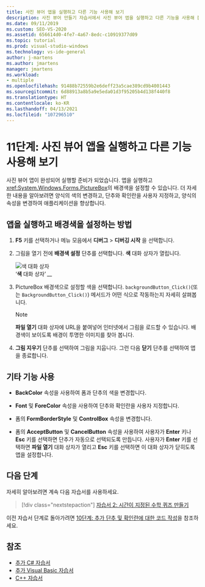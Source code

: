 ```yaml
---
title: 사진 뷰어 앱을 실행하고 다른 기능 사용해 보기
description: 사진 뷰어 만들기 자습서에서 사진 뷰어 앱을 실행하고 다른 기능을 사용해 봅니다.
ms.date: 09/11/2019
ms.custom: SEO-VS-2020
ms.assetid: 656614d0-4fe7-4a67-8edc-c10919377d09
ms.topic: tutorial
ms.prod: visual-studio-windows
ms.technology: vs-ide-general
author: j-martens
ms.author: jmartens
manager: jmartens
ms.workload:
- multiple
ms.openlocfilehash: 91488b72559b2e6deff23a5cae389cd9b4001443
ms.sourcegitcommit: 6d88913a8b5a9e5eda01d3f95205b4d138f440f8
ms.translationtype: HT
ms.contentlocale: ko-KR
ms.lasthandoff: 04/13/2021
ms.locfileid: "107296510"
---
```

# <a name="step-11-run-your-picture-viewer-app-and-try-other-features"></a>11단계: 사진 뷰어 앱을 실행하고 다른 기능 사용해 보기

사진 뷰어 앱이 완성되어 실행할 준비가 되었습니다. 앱을 실행하고 <xref:System.Windows.Forms.PictureBox>의 배경색을 설정할 수 있습니다. 더 자세한 내용을 알아보려면 양식의 색의 변경하고, 단추와 확인란을 사용자 지정하고, 양식의 속성을 변경하여 애플리케이션을 향상합니다.

## <a name="how-to-run-your-app-and-set-the-background-color"></a>앱을 실행하고 배경색을 설정하는 방법

1. **F5** 키를 선택하거나 메뉴 모음에서 **디버그** > **디버깅 시작** 을 선택합니다.

1. 그림을 열기 전에 **배경색 설정** 단추를 선택합니다. **색** 대화 상자가 열립니다.

     ![색 대화 상자](../ide/media/express_colordialog.png)<br/>‘**색** 대화 상자’
*__*

1. PictureBox 배경색으로 설정할 색을 선택합니다. `backgroundButton_Click()`(또는 `BackgroundButton_Click()`) 메서드가 어떤 식으로 작동하는지 자세히 살펴봅니다.

    > [!NOTE]
    > **파일 열기** 대화 상자에 URL을 붙여넣어 인터넷에서 그림을 로드할 수 있습니다. 배경색이 보이도록 배경이 투명한 이미지를 찾아 봅니다.

1. **그림 지우기** 단추를 선택하여 그림을 지웁니다. 그런 다음 **닫기** 단추를 선택하여 앱을 종료합니다.

## <a name="try-other-features"></a>기타 기능 사용

* **BackColor** 속성을 사용하여 폼과 단추의 색을 변경합니다.

* **Font** 및 **ForeColor** 속성을 사용하여 단추와 확인란을 사용자 지정합니다.

* 폼의 **FormBorderStyle** 및 **ControlBox** 속성을 변경합니다.

* 폼의 **AcceptButton** 및 **CancelButton** 속성을 사용하여 사용자가 **Enter** 키나 **Esc** 키를 선택하면 단추가 자동으로 선택되도록 만듭니다. 사용자가 **Enter** 키를 선택하면 **파일 열기** 대화 상자가 열리고 **Esc** 키를 선택하면 이 대화 상자가 닫히도록 앱을 설정합니다.

## <a name="next-steps"></a>다음 단계

자세히 알아보려면 계속 다음 자습서를 사용하세요.

> [!div class="nextstepaction"]
> [자습서 2: 시간이 지정된 수학 퀴즈 만들기](../ide/tutorial-2-create-a-timed-math-quiz.md)

이전 자습서 단계로 돌아가려면 [10단계: 추가 단추 및 확인란에 대한 코드 작성](../ide/step-10-write-code-for-additional-buttons-and-a-check-box.md)을 참조하세요.

## <a name="see-also"></a>참조

* [추가 C# 자습서](../get-started/csharp/index.yml)
* [추가 Visual Basic 자습서](../get-started/visual-basic/index.yml)
* [C++ 자습서](/cpp/get-started/tutorial-console-cpp)